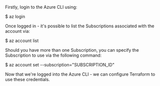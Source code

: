 
Firstly, login to the Azure CLI using:

$ az login

Once logged in - it's possible to list the Subscriptions associated with the account via:

$ az account list

Should you have more than one Subscription, you can specify the Subscription to use via the following command:

$ az account set --subscription="SUBSCRIPTION_ID"

Now that we're logged into the Azure CLI - we can configure Terraform to use these credentials.
